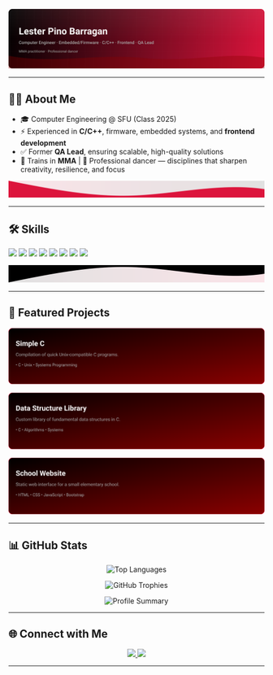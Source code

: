 <p align="center">
  <img src="./assets/readme_banner.svg" alt="Lester Banner" />
</p>

---

## 🧑‍💻 About Me
- 🎓 Computer Engineering @ SFU (Class 2025)  
- ⚡ Experienced in **C/C++**, firmware, embedded systems, and **frontend development**  
- ✅ Former **QA Lead**, ensuring scalable, high-quality solutions  
- 🥋 Trains in **MMA** | 💃 Professional dancer — disciplines that sharpen creativity, resilience, and focus  

<img src="./assets/section_divider_bottom.svg" alt="divider" />

---

## 🛠 Skills
<p>
  <img src="https://img.shields.io/badge/-C++-A6120D?logo=cplusplus&logoColor=white" />
  <img src="https://img.shields.io/badge/-C-8B0000?logo=c&logoColor=white" />
  <img src="https://img.shields.io/badge/-Python-000000?logo=python&logoColor=FFD43B" />
  <img src="https://img.shields.io/badge/-JavaScript-DC143C?logo=javascript&logoColor=black" />
  <img src="https://img.shields.io/badge/-React-000000?logo=react&logoColor=61DAFB" />
  <img src="https://img.shields.io/badge/-Django-8B0000?logo=django&logoColor=white" />
  <img src="https://img.shields.io/badge/-PostgreSQL-000000?logo=postgresql&logoColor=336791" />
  <img src="https://img.shields.io/badge/-Docker-DC143C?logo=docker&logoColor=white" />
</p>

<img src="./assets/section_divider_top.svg" alt="divider" />

---

## 📂 Featured Projects

<p align="center">
  <a href="https://github.com/lesteriv28/simple-C">
    <img src="./assets/project_card_simple_c.svg" alt="Simple C project card" />
  </a>
</p>

<p align="center">
  <a href="https://github.com/lesteriv28/DSlibrary">
    <img src="./assets/project_card_ds.svg" alt="DS Library project card" />
  </a>
</p>

<p align="center">
  <a href="https://github.com/lesteriv28/lesteriv28.github.io">
    <img src="./assets/project_card_school.svg" alt="School Website project card" />
  </a>
</p>

---

## 📊 GitHub Stats

<p align="center">
  <img src="https://github-readme-stats.vercel.app/api/top-langs/?username=lesteriv28&layout=compact&title_color=DC143C&text_color=FFFFFF&bg_color=000000&hide_border=false" alt="Top Languages" />
</p>

<p align="center">
  <img src="https://github-profile-trophy.vercel.app/?username=lesteriv28&theme=onedark&row=1&column=6&margin-w=15&margin-h=15&title=Commit,Issues,Stars,Followers,Repositories,PullRequest" alt="GitHub Trophies" />
</p>

<p align="center">
  <img src="https://github-profile-summary-cards.vercel.app/api/cards/profile-details?username=lesteriv28&theme=radical" alt="Profile Summary" />
</p>


---

## 🌐 Connect with Me
<p align="center">
  <a href="https://www.linkedin.com/in/lesterpino/">
    <img src="https://img.shields.io/badge/-LinkedIn-DC143C?logo=linkedin&logoColor=white" />
  </a>
  <a href="mailto:lesterivpino@gmail.com">
    <img src="https://img.shields.io/badge/-Email-8B0000?logo=gmail&logoColor=white" />
  </a>
</p>

---

